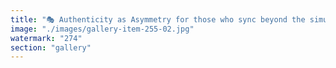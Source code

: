 ```yaml
---
title: "🎭 Authenticity as Asymmetry for those who sync beyond the simulation<br /><br />Polished symmetry is easy to optimize for. It flatters algorithms and soothes perception. But in a world saturated with symmetry, asymmetry becomes signal.<br /><br />That “cheap” headshot? It’s not off-brand. It’s counterbrand. (link in comment).<br /><br />🌀 Because authenticity isn’t about fidelity—it’s about friction. The subtle grain, the uneven smile, the unlit corner—they resonate. Not because they’re flawless, but because they’re true in motion.<br /><br />In systems thinking, asymmetry is where emergence happens. Where gradients form, where resonance begins. It’s the slant in the spiral that makes it turn.<br /><br />So here’s a proposal: Treat your imperfections not as bugs, but as auras of intent. Asymmetry isn't lack of design. It's design that refuses to obey."
image: "./images/gallery-item-255-02.jpg"
watermark: "274"
section: "gallery"
---
```

